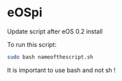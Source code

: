 eOSpi
=====

Update script after eOS 0.2 install


To run this script:
```bash
sudo bash nameofthescript.sh
```
It is important to use bash and not sh !
